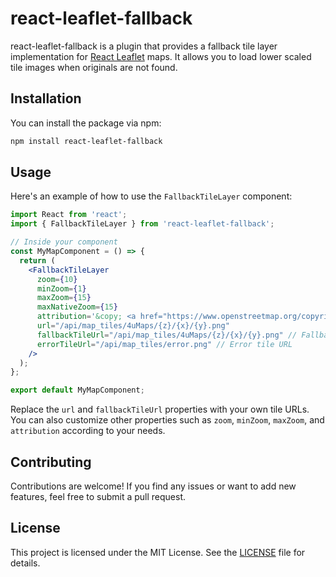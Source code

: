 # react-leaflet-fallback

react-leaflet-fallback is a plugin that provides a fallback tile layer implementation for [React Leaflet](https://react-leaflet.js.org/) maps. It allows you to load lower scaled tile images when originals are not found.

## Installation

You can install the package via npm:

```bash
npm install react-leaflet-fallback
```

## Usage

Here's an example of how to use the `FallbackTileLayer` component:

```jsx
import React from 'react';
import { FallbackTileLayer } from 'react-leaflet-fallback';

// Inside your component
const MyMapComponent = () => {
  return (
    <FallbackTileLayer
      zoom={10}
      minZoom={1}
      maxZoom={15}
      maxNativeZoom={15}
      attribution='&copy; <a href="https://www.openstreetmap.org/copyright">OpenStreetMap</a> contributors'
      url="/api/map_tiles/4uMaps/{z}/{x}/{y}.png"
      fallbackTileUrl="/api/map_tiles/4uMaps/{z}/{x}/{y}.png" // Fallback tile URL
      errorTileUrl="/api/map_tiles/error.png" // Error tile URL
    />
  );
};

export default MyMapComponent;
```

Replace the `url` and `fallbackTileUrl` properties with your own tile URLs. You can also customize other properties such as `zoom`, `minZoom`, `maxZoom`, and `attribution` according to your needs.

## Contributing

Contributions are welcome! If you find any issues or want to add new features, feel free to submit a pull request.

## License

This project is licensed under the MIT License. See the [LICENSE](LICENSE) file for details.

